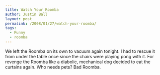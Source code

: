 ```yaml
---
title: Watch Your Roomba
author: Justin Ball
layout: post
permalink: /2008/01/27/watch-your-roomba/
tags:
  - Funny
  - roomba
---
```


We left the Roomba on its own to vacuum again tonight. I had to rescue it from under the table once since the chairs were playing pong with it. For revenge the Roomba like a diabolic, mechanical dog decided to eat the curtains again. Who needs pets? Bad Roomba.